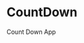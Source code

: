 # CountDown
 Count Down App
         
                        
                                                                                                                                       
                                                                                                       
                                                                                                     
                                                                                         
                                                                             
                                                    
                                 
                       
       
  
   
